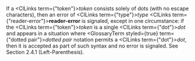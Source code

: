  



If a <ClLinks  term={"token"}><i>token</i></ClLinks> consists solely of dots (with no escape characters), then an error of <ClLinks  term={"type"}><i>type</i></ClLinks> <ClLinks  term={"reader-error"}><b>reader-error</b></ClLinks> is signaled, except in one circumstance: if the <ClLinks  term={"token"}><i>token</i></ClLinks> is a single <ClLinks  term={"dot"}><i>dot</i></ClLinks> and appears in a situation where <GlossaryTerm styled={true} term={"dotted pair"}><i>dotted pair</i></GlossaryTerm> notation permits a <ClLinks  term={"dot"}><i>dot</i></ClLinks>, then it is accepted as part of such syntax and no error is signaled. See Section 2.4.1 (Left-Parenthesis). 











